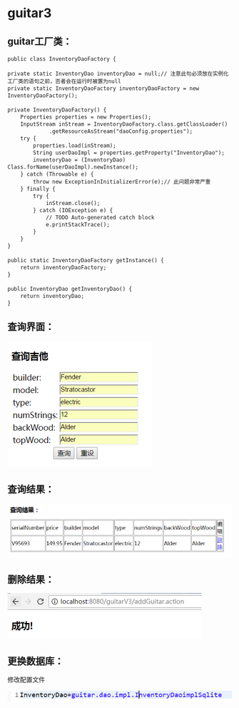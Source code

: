 # guitar3

guitar工厂类：
--------


    public class InventoryDaoFactory {

	private static InventoryDao inventoryDao = null;// 注意此句必须放在实例化工厂类的语句之前，否者会在运行时被置为null
	private static InventoryDaoFactory inventoryDaoFactory = new InventoryDaoFactory();

	private InventoryDaoFactory() {
		Properties properties = new Properties();
		InputStream inStream = InventoryDaoFactory.class.getClassLoader()
			     .getResourceAsStream("daoConfig.properties");
		try {
			properties.load(inStream);
			String userDaoImpl = properties.getProperty("InventoryDao");
			inventoryDao = (InventoryDao) Class.forName(userDaoImpl).newInstance();
		} catch (Throwable e) {
			throw new ExceptionInInitializerError(e);// 此问题非常严重
		} finally {
			try {
				inStream.close();
			} catch (IOException e) {
				// TODO Auto-generated catch block
				e.printStackTrace();
			}
		}
	}

	public static InventoryDaoFactory getInstance() {
		return inventoryDaoFactory;
	}

	public InventoryDao getInventoryDao() {
		return inventoryDao;
	}
  

查询界面：
------

![](https://github.com/xujianhui1995/guitar3/blob/master/search.PNG)

查询结果：
--------

![](https://github.com/xujianhui1995/guitar3/blob/master/list.PNG)

删除结果：
------

![](https://github.com/xujianhui1995/guitar3/blob/master/success.PNG)

更换数据库：
---------
修改配置文件

![](https://github.com/xujianhui1995/guitar3/blob/master/config.PNG)




